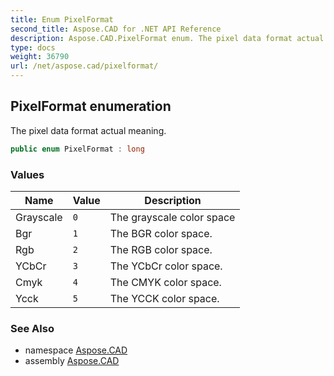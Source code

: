 ```yaml
---
title: Enum PixelFormat
second_title: Aspose.CAD for .NET API Reference
description: Aspose.CAD.PixelFormat enum. The pixel data format actual meaning
type: docs
weight: 36790
url: /net/aspose.cad/pixelformat/
---
```

## PixelFormat enumeration

The pixel data format actual meaning.

```csharp
public enum PixelFormat : long
```

### Values

| Name | Value | Description |
| --- | --- | --- |
| Grayscale | `0` | The grayscale color space |
| Bgr | `1` | The BGR color space. |
| Rgb | `2` | The RGB color space. |
| YCbCr | `3` | The YCbCr color space. |
| Cmyk | `4` | The CMYK color space. |
| Ycck | `5` | The YCCK color space. |

### See Also

* namespace [Aspose.CAD](../../aspose.cad/)
* assembly [Aspose.CAD](../../)


